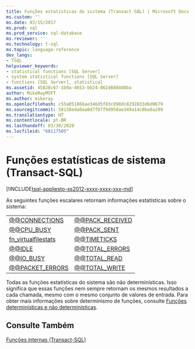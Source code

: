 ```yaml
---
title: Funções estatísticas do sistema (Transact-SQL) | Microsoft Docs
ms.custom: ''
ms.date: 03/15/2017
ms.prod: sql
ms.prod_service: sql-database
ms.reviewer: ''
ms.technology: t-sql
ms.topic: language-reference
dev_langs:
- TSQL
helpviewer_keywords:
- statistical functions [SQL Server]
- system statistical functions [SQL Server]
- functions [SQL Server], statistical
ms.assetid: 45828c67-1b9a-4653-bb24-86246084d8ba
author: MikeRayMSFT
ms.author: mikeray
ms.openlocfilehash: c55a051866ae346d5f83c898dc8292833d6d0679
ms.sourcegitcommit: 58158eda0aa0d7f87f9d958ae349a14c0ba8a209
ms.translationtype: HT
ms.contentlocale: pt-BR
ms.lasthandoff: 03/30/2020
ms.locfileid: "68117505"
---
```

# <a name="system-statistical-functions-transact-sql"></a>Funções estatísticas de sistema (Transact-SQL)
[!INCLUDE[tsql-appliesto-ss2012-xxxx-xxxx-xxx-md](../../includes/tsql-appliesto-ss2012-xxxx-xxxx-xxx-md.md)]

  As seguintes funções escalares retornam informações estatísticas sobre o sistema:  
  
|||  
|-|-|  
|[@@CONNECTIONS](../../t-sql/functions/connections-transact-sql.md)|[@@PACK_RECEIVED](../../t-sql/functions/pack-received-transact-sql.md)|  
|[@@CPU_BUSY](../../t-sql/functions/cpu-busy-transact-sql.md)|[@@PACK_SENT](../../t-sql/functions/pack-sent-transact-sql.md)|  
|[fn_virtualfilestats](../../relational-databases/system-functions/sys-fn-virtualfilestats-transact-sql.md)|[@@TIMETICKS](../../t-sql/functions/timeticks-transact-sql.md)|  
|[@@IDLE](../../t-sql/functions/idle-transact-sql.md)|[@@TOTAL_ERRORS](../../t-sql/functions/total-errors-transact-sql.md)|  
|[@@IO_BUSY](../../t-sql/functions/io-busy-transact-sql.md)|[@@TOTAL_READ](../../t-sql/functions/total-read-transact-sql.md)|  
|[@@PACKET_ERRORS](../../t-sql/functions/packet-errors-transact-sql.md)|[@@TOTAL_WRITE](../../t-sql/functions/total-write-transact-sql.md)|  
  
 Todas as funções estatísticas do sistema são não determinísticas. Isso significa que essas funções nem sempre retornam os mesmos resultados a cada chamada, mesmo com o mesmo conjunto de valores de entrada. Para obter mais informações sobre determinismo de funções, consulte [Funções determinísticas e não determinísticas](../../relational-databases/user-defined-functions/deterministic-and-nondeterministic-functions.md).  
  
## <a name="see-also"></a>Consulte Também  
 [Funções internas &#40;Transact-SQL&#41;](~/t-sql/functions/functions.md)  
  
  
